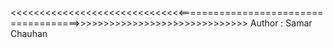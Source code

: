<<<<<<<<<<<<<<<<<<<<<<<<<<<<<<=====================================>>>>>>>>>>>>>>>>>>>>>>>>>>>>>>
Author : Samar Chauhan
